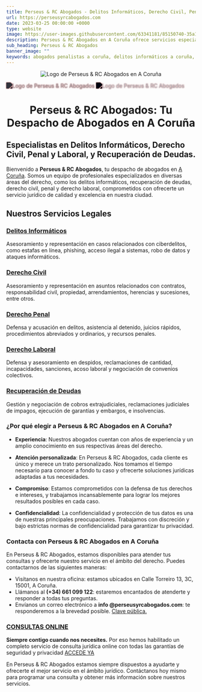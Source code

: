 ```yaml
---
title: Perseus & RC Abogados - Delitos Informáticos, Derecho Civil, Penal, Laboral y Recuperación de Deudas en A Coruña
url: https://perseusyrcabogados.com
date: 2023-03-25 00:00:00 +0000
type: website
image: https://user-images.githubusercontent.com/63341181/85150740-35a11400-b253-11ea-9a7d-fd3fffc300c0.png
description: Perseus & RC Abogados en A Coruña ofrece servicios especializados en delitos informáticos, derecho civil, penal, laboral y recuperación de deudas. Consulta con nuestros expertos hoy
sub_heading: Perseus & RC Abogados
banner_image: ""
keywords: abogados penalistas a coruña, delitos informáticos a coruña, abogados penalistas, delitos informáticos, Perseus & RC Abogados
---
```


<p style="text-align:center">
  <img src="https://user-images.githubusercontent.com/63341181/85150740-35a11400-b253-11ea-9a7d-fd3fffc300c0.png" alt="Logo de Perseus & RC Abogados en A Coruña" class="responsive logo-perseus">
</p>

<img src="https://user-images.githubusercontent.com/63341181/227750527-15db3929-7b1e-44a3-8779-7285686b1459.svg" alt="Logo de Perseus & RC Abogados" style="filter: grayscale(100%) brightness(400%) contrast(300%) sepia(100%) hue-rotate(-20deg) invert(80%) drop-shadow(0 0 0.1rem #800000)" />

<img src="https://user-images.githubusercontent.com/63341181/227750527-15db3929-7b1e-44a3-8779-7285686b1459.svg" alt="Logo de Perseus & RC Abogados" style="filter: grayscale(100%) brightness(400%) contrast(300%) sepia(100%) hue-rotate(-20deg) invert(100%) drop-shadow(0 0 0.1rem #821412)">


<h1 style="text-align:center; font-size: 2em; font-weight: bold;">Perseus &amp; RC Abogados: Tu Despacho de Abogados en A Coruña</h1>

## Especialistas en Delitos Informáticos, Derecho Civil, Penal y Laboral, y Recuperación de Deudas.

Bienvenido a **Perseus & RC Abogados**, tu despacho de abogados en [A Coruña](https://www.coruna.gal/). Somos un equipo de profesionales especializados en diversas áreas del derecho, como los delitos informáticos, recuperación de deudas, derecho civil, penal y derecho laboral, comprometidos con ofrecerte un servicio jurídico de calidad y excelencia en nuestra ciudad.

## Nuestros Servicios Legales

### [Delitos Informáticos](/delitos-informaticos)
Asesoramiento y representación en casos relacionados con ciberdelitos, como estafas en línea, phishing, acceso ilegal a sistemas, robo de datos y ataques informáticos.

### [Derecho Civil](/derecho-civil)
Asesoramiento y representación en asuntos relacionados con contratos, responsabilidad civil, propiedad, arrendamientos, herencias y sucesiones, entre otros.

### [Derecho Penal](/derecho-penal)
Defensa y acusación en delitos, asistencia al detenido, juicios rápidos, procedimientos abreviados y ordinarios, y recursos penales.

### [Derecho Laboral](/derecho-laboral)
Defensa y asesoramiento en despidos, reclamaciones de cantidad, incapacidades, sanciones, acoso laboral y negociación de convenios colectivos.

### [Recuperación de Deudas](/recuperacion-de-deudas)
Gestión y negociación de cobros extrajudiciales, reclamaciones judiciales de impagos, ejecución de garantías y embargos, e insolvencias.

### ¿Por qué elegir a Perseus & RC Abogados en A Coruña?

- **Experiencia**: Nuestros abogados cuentan con años de experiencia y un amplio conocimiento en sus respectivas áreas del derecho.

- **Atención personalizada**: En Perseus & RC Abogados, cada cliente es único y merece un trato personalizado. Nos tomamos el tiempo necesario para conocer a fondo tu caso y ofrecerte soluciones jurídicas adaptadas a tus necesidades.

- **Compromiso**: Estamos comprometidos con la defensa de tus derechos e intereses, y trabajamos incansablemente para lograr los mejores resultados posibles en cada caso.

- **Confidencialidad**: La confidencialidad y protección de tus datos es una de nuestras principales preocupaciones. Trabajamos con discreción y bajo estrictas normas de confidencialidad para garantizar tu privacidad.

### Contacta con Perseus & RC Abogados en A Coruña

En Perseus & RC Abogados, estamos disponibles para atender tus consultas y ofrecerte nuestro servicio en el ámbito del derecho. Puedes contactarnos de las siguientes maneras:

- Visítanos en nuestra oficina: estamos ubicados en Calle Torreiro 13, 3C, 15001, A Coruña.
- Llámanos al **(+34) 661 099 122**: estaremos encantados de atenderte y responder a todas tus preguntas.
- Envíanos un correo electrónico a **info @perseusyrcabogados.com**: te responderemos a la brevedad posible.
  [Clave pública.](https://perseusyrcabogados.com/public-key.txt "Clave pública.")

### [CONSULTAS ONLINE](https://perseusyrcabogados.com/consultas-juridicas-online "CONSULTAS ONLINE")

**Siempre contigo cuando nos necesites.** Por eso hemos habilitado un completo servicio de consulta jurídica online con todas las garantías de seguridad y privacidad [ACCEDE YA](https://perseusyrcabogados.com/consultas-juridicas-online "CONSULTAS JURÍDICAS ONLINE")

En Perseus & RC Abogados estamos siempre dispuestos a ayudarte y ofrecerte el mejor servicio en el ámbito jurídico. Contáctanos hoy mismo para programar una consulta y obtener más información sobre nuestros servicios.
